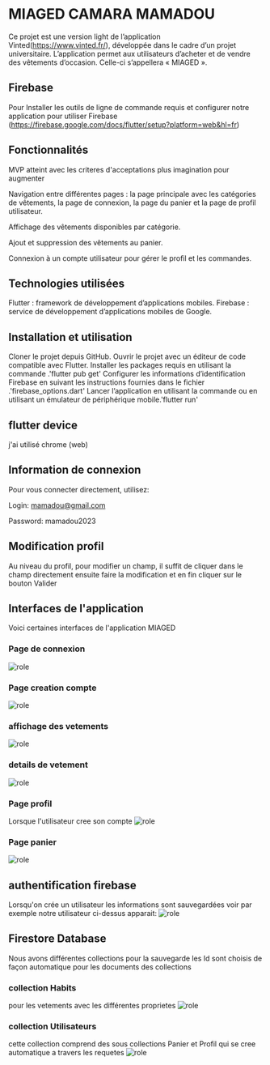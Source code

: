 # MIAGED CAMARA MAMADOU
Ce projet est une version light de l’application Vinted(https://www.vinted.fr/), développée dans le cadre d’un projet universitaire. L’application permet aux utilisateurs d’acheter et de vendre des vêtements d’occasion. Celle-ci s’appellera « MIAGED ».
## Firebase
Pour Installer les outils de ligne de commande requis et configurer notre application pour utiliser Firebase (https://firebase.google.com/docs/flutter/setup?platform=web&hl=fr)
## Fonctionnalités
MVP atteint avec les criteres d'acceptations plus imagination pour augmenter

Navigation entre différentes pages : la page principale avec les catégories de vêtements, la page de connexion, la page du panier et la page de profil utilisateur.

Affichage des vêtements disponibles par catégorie.

Ajout et suppression des vêtements au panier.

Connexion à un compte utilisateur pour gérer le profil et les commandes.
## Technologies utilisées
Flutter : framework de développement d’applications mobiles.
Firebase : service de développement d’applications mobiles de Google.
## Installation et utilisation
Cloner le projet depuis GitHub.
Ouvrir le projet avec un éditeur de code compatible avec Flutter.
Installer les packages requis en utilisant la commande .'flutter pub get'
Configurer les informations d’identification Firebase en suivant les instructions fournies dans le fichier .'firebase_options.dart'
Lancer l’application en utilisant la commande ou en utilisant un émulateur de périphérique mobile.'flutter run'
## flutter device
j'ai utilisé chrome (web)
## Information de connexion
Pour vous connecter directement, utilisez:

Login: mamadou@gmail.com

Password: mamadou2023
## Modification profil
Au niveau du profil, pour modifier un champ, il suffit de cliquer dans le champ directement ensuite faire la modification et en fin cliquer sur le bouton Valider
## Interfaces de l'application
Voici certaines interfaces de l'application MIAGED
### Page de connexion
![role](miaged/images/connexion.png)
### Page creation compte
![role](miaged/images/compte.png)
### affichage des vetements
![role](miaged/images/vetement.png)
### details de vetement
![role](miaged/images/details.png)
### Page profil
Lorsque l'utilisateur cree son compte
![role](miaged/images/profil.png)
### Page panier
![role](miaged/images/panier.png)
## authentification firebase
Lorsqu'on crée un utilisateur les informations sont sauvegardées
voir par exemple notre utilisateur ci-dessus apparait:
![role](miaged/images/auth.png)
## Firestore Database
Nous avons différentes collections pour la sauvegarde
les Id sont choisis de façon automatique pour les documents des collections
### collection Habits
pour les vetements avec les différentes proprietes
![role](miaged/images/habits.png)
### collection Utilisateurs
cette collection comprend des sous collections Panier et Profil qui se cree automatique a travers les requetes
![role](miaged/images/utilisateurs.png)
